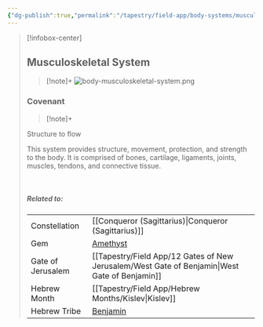 ```yaml
---
{"dg-publish":true,"permalink":"/tapestry/field-app/body-systems/musculoskeletal-system/","title":"Musculoskeletal System","tags":["covenants/body/systems"],"dgHomeLink":true,"dgEnableSearch":true}
---
```


> [!infobox-center] 
> ## Musculoskeletal System
> > [!note]+
> ![body-musculoskeletal-system.png](/img/user/File%20Vault/Field%20App/body-systems/body-musculoskeletal-system.png)
>  ### Covenant
>> [!note]+ 
>  <p class="note first">Structure to flow</p>
><p class="note second"> This system provides structure, movement, protection, and strength to the body. It is comprised of bones, cartilage, ligaments, joints, muscles, tendons, and connective tissue.</p>
> <br>
> 
> ##### Related to:
> <p class="note first" p style="margin-bottom: 16px;">
><p class="note third">
>
> |             |        |
> | --- | --- |
> | Constellation | [[Conqueror (Sagittarius)\|Conqueror (Sagittarius)]]                              |
> | Gem    | <a href="amethyst" data-href="amethyst" class="internal-link">Amethyst</a> |
> | Gate of Jerusalem  | [[Tapestry/Field App/12 Gates of New Jerusalem/West Gate of Benjamin\|West Gate of Benjamin]]                                         |
> |   Hebrew Month   | [[Tapestry/Field App/Hebrew Months/Kislev\|Kislev]]                                  |
> | Hebrew Tribe | <a href="Tribe of Benjamin" data-href="Tribe of Benjamin" class="internal-link">Benjamin</a>